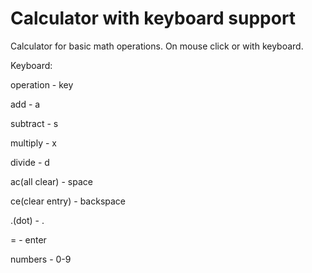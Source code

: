 # Calculator with keyboard support

Calculator for basic math operations.
On mouse click or with keyboard.
 
Keyboard:

operation   -   key

add         -   a          

subtract    -   s           

multiply    -   x

divide      -   d           

ac(all clear)          -   space       

ce(clear entry)          -   backspace

.(dot)           -   .           

=           -   enter       

numbers     -   0-9



